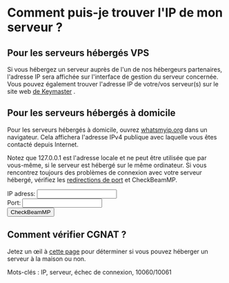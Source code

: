 # Comment puis-je trouver l'IP de mon serveur ?

## Pour les serveurs hébergés VPS

Si vous hébergez un serveur auprès de l'un de nos hébergeurs partenaires, l'adresse IP sera affichée sur l'interface de gestion du serveur concernée. Vous pouvez également trouver l'adresse IP de votre/vos serveur(s) sur le site web [de Keymaster](https://keymaster.beammp.com/login) .

## Pour les serveurs hébergés à domicile

Pour les serveurs hébergés à domicile, ouvrez [whatsmyip.org](https://whatsmyip.org) dans un navigateur. Cela affichera l'adresse IPv4 publique avec laquelle vous êtes contacté depuis Internet.

Notez que 127.0.0.1 est l'adresse locale et ne peut être utilisée que par vous-même, si le serveur est hébergé sur le même ordinateur. Si vous rencontrez toujours des problèmes de connexion avec votre serveur hébergé, vérifiez les [redirections de port](https://docs.beammp.com/server/port-forwarding/) et CheckBeamMP.

<form action="https://check.beammp.com/api/v2/beammp" method="get" target="_blank">
  <label for="ip">IP adress:</label>
  <input type="text" id="ip" name="ip"><br>
  <label for="port">Port:</label>
  <input type="text" id="port" name="port"><br>
  <input type="submit" value="CheckBeamMP">
</form>

## Comment vérifier CGNAT ?

Jetez un œil à [cette page](https://docs.beammp.com/FAQ/How-to-check-for-CGNAT/) pour déterminer si vous pouvez héberger un serveur à la maison ou non.

Mots-clés : IP, serveur, échec de connexion, 10060/10061
